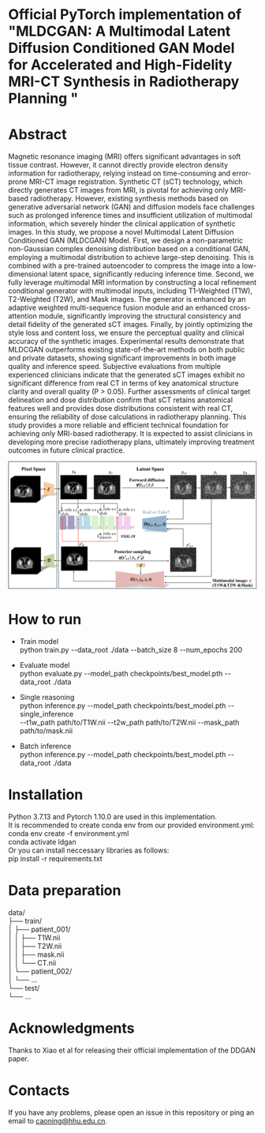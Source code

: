 Official PyTorch implementation of "MLDCGAN: A Multimodal Latent Diffusion Conditioned GAN Model for Accelerated and High-Fidelity MRI-CT Synthesis in Radiotherapy Planning "
==
Abstract
==
Magnetic resonance imaging (MRI) offers significant advantages in soft tissue contrast. However, it cannot directly provide electron density information for radiotherapy, relying instead on time-consuming and error-prone MRI-CT image registration. Synthetic CT (sCT) technology, which directly generates CT images from MRI, is pivotal for achieving only MRI-based radiotherapy. However, existing synthesis methods based on generative adversarial network (GAN) and diffusion models face challenges such as prolonged inference times and insufficient utilization of multimodal information, which severely hinder the clinical application of synthetic images. In this study, we propose a novel Multimodal Latent Diffusion Conditioned GAN (MLDCGAN) Model. First, we design a non-parametric non-Gaussian complex denoising distribution based on a conditional GAN, employing a multimodal distribution to achieve large-step denoising. This is combined with a pre-trained autoencoder to compress the image into a low-dimensional latent space, significantly reducing inference time. Second, we fully leverage multimodal MRI information by constructing a local refinement conditional generator with multimodal inputs, including T1-Weighted (T1W), T2-Weighted (T2W), and Mask images. The generator is enhanced by an adaptive weighted multi-sequence fusion module and an enhanced cross-attention module, significantly improving the structural consistency and detail fidelity of the generated sCT images. Finally, by jointly optimizing the style loss and content loss, we ensure the perceptual quality and clinical accuracy of the synthetic images. Experimental results demonstrate that MLDCGAN outperforms existing state-of-the-art methods on both public and private datasets, showing significant improvements in both image quality and inference speed. Subjective evaluations from multiple experienced clinicians indicate that the generated sCT images exhibit no significant difference from real CT in terms of key anatomical structure clarity and overall quality (P > 0.05). Further assessments of clinical target delineation and dose distribution confirm that sCT retains anatomical features well and provides dose distributions consistent with real CT, ensuring the reliability of dose calculations in radiotherapy planning. This study provides a more reliable and efficient technical foundation for achieving only MRI-based radiotherapy. It is expected to assist clinicians in developing more precise radiotherapy plans, ultimately improving treatment outcomes in future clinical practice.

![image](https://github.com/skyknights/MLDCGAN/blob/main/F2.png)

How to run
==
* Train model\
python train.py --data_root ./data --batch_size 8 --num_epochs 200
* Evaluate model\
python evaluate.py --model_path checkpoints/best_model.pth --data_root ./data

* Single reasoning\
python inference.py --model_path checkpoints/best_model.pth --single_inference \
    --t1w_path path/to/T1W.nii --t2w_path path/to/T2W.nii --mask_path path/to/mask.nii
* Batch inference\
python inference.py --model_path checkpoints/best_model.pth --data_root ./data

Installation
==
Python 3.7.13 and Pytorch 1.10.0 are used in this implementation.\
It is recommended to create conda env from our provided environment.yml:\
conda env create -f environment.yml\
conda activate ldgan\
Or you can install neccessary libraries as follows:\
pip install -r requirements.txt

Data preparation
==
data/\
├── train/\
│   ├── patient_001/\
│   │   ├── T1W.nii\
│   │   ├── T2W.nii\
│   │   ├── mask.nii\
│   │   └── CT.nii\
│   └── patient_002/\
│       └── ...\
└── test/\
    └── ...


Acknowledgments
==
Thanks to Xiao et al for releasing their official implementation of the DDGAN paper.

Contacts
==
If you have any problems, please open an issue in this repository or ping an email to caoning@hhu.edu.cn.

